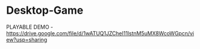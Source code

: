 # Desktop-Game

 PLAYABLE DEMO - https://drive.google.com/file/d/1wATUQ1JZCheI11lstnM5uMX8WcoWGpcn/view?usp=sharing
